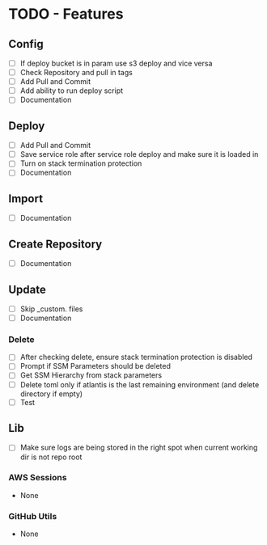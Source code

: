 # TODO - Features

## Config

- [ ] If deploy bucket is in param use s3 deploy and vice versa
- [ ] Check Repository and pull in tags
- [ ] Add Pull and Commit
- [ ] Add ability to run deploy script
- [ ] Documentation

## Deploy

- [ ] Add Pull and Commit
- [ ] Save service role after service role deploy and make sure it is loaded in
- [ ] Turn on stack termination protection
- [ ] Documentation

## Import

- [ ] Documentation

## Create Repository

- [ ] Documentation

## Update

- [ ] Skip _custom. files
- [ ] Documentation

### Delete

- [ ] After checking delete, ensure stack termination protection is disabled
- [ ] Prompt if SSM Parameters should be deleted
- [ ] Get SSM Hierarchy from stack parameters
- [ ] Delete toml only if atlantis is the last remaining environment (and delete directory if empty)
- [ ] Test

## Lib

- [ ] Make sure logs are being stored in the right spot when current working dir is not repo root

### AWS Sessions

- None

### GitHub Utils

- None
